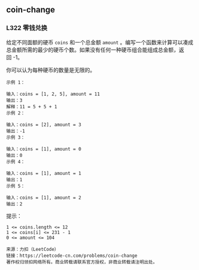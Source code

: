 coin-change
-----

### L322 零钱兑换

给定不同面额的硬币 `coins` 和一个总金额 `amount` 。编写一个函数来计算可以凑成总金额所需的最少的硬币个数。如果没有任何一种硬币组合能组成总金额，返回 -1。

你可以认为每种硬币的数量是无限的。

```
示例 1：

输入：coins = [1, 2, 5], amount = 11
输出：3 
解释：11 = 5 + 5 + 1
示例 2：

输入：coins = [2], amount = 3
输出：-1
示例 3：

输入：coins = [1], amount = 0
输出：0
示例 4：

输入：coins = [1], amount = 1
输出：1
示例 5：

输入：coins = [1], amount = 2
输出：2
```

提示：

```
1 <= coins.length <= 12
1 <= coins[i] <= 231 - 1
0 <= amount <= 104
```

>
    来源：力扣（LeetCode）
    链接：https://leetcode-cn.com/problems/coin-change
    著作权归领扣网络所有。商业转载请联系官方授权，非商业转载请注明出处。
